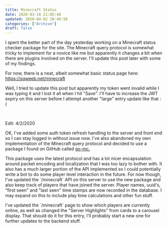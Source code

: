 ```yaml
---
title: Minecraft Status
date: 2020-03-16 21:05:48
updated: 2020-04-02 20:49:56
categories: ["Archive"]
draft: false
---
```


<p>I spent the better part of the day yesterday working on a Minecraft status checker package for the site. The Minecraft query protocol is somewhat tricky to implement for a novice like me but apparently it changes a bit when there are plugins involved on the server. I'll update this post later with some of my findings.</p><p>For now, there is a neat, albeit somewhat basic status page here: <a href="https://sqweeb.net/minecraft">https://sqweeb.net/minecraft</a></p><p>Well, I tried to update this post but apparently my token went invalid while I was typing it and I lost it all when I hit "Save". I'll have to increase the JWT expiry on this server before I attempt another "large" entry update like that :(<br></p><p><br></p><p>Edit: 4/2/2020<br></p><p>OK, I've added some auth token refresh handling to the server and front end so I can stay logged in without issue now. I've also abandoned my own implementation of the Minecraft query protocol and decided to use a package I found on GitHub called <a href="https://github.com/Tnze/go-mc" target="_blank">go-mc.</a></p><p>This package uses the latest protocol and has a lot nicer encapsulation around packet encoding and localization that I was too lazy to bother with. It also has a much larger portion of the API implemented so I could potentially write a bot to do some player level interaction in the future. For now though, I've updated the `/minecraft` API on this server to use the new package and also keep track of players that have joined the server. Player names, uuid's, "first seen" and "last seen" time stamps are now recorded in the database. I may expand on this to include play time calculations and other fun stuff.</p><p>I've updated the `/minecraft` page to show which players are currently online, as well as changed the "Server Highlights" from cards to a carousel display. That should do it for this entry, I'll probably start a new one for further updates to the backend stuff.<br><br></p>